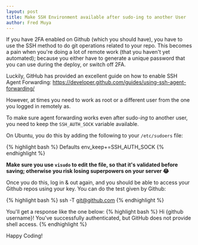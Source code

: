 ```yaml
---
layout: post
title: Make SSH Environment available after sudo-ing to another User
author: Fred Muya
---
```


If you have 2FA enabled on Github (which you should have), you have to use the SSH method to do git operations related to your repo. This becomes a pain when you're doing a lot of remote work (that you haven't yet automated); because you either have to generate a unique password that you can use during the deploy, or switch off 2FA.

Luckily, GitHub has provided an excellent guide on how to enable SSH Agent Forwarding: https://developer.github.com/guides/using-ssh-agent-forwarding/

However, at times you need to work as root or a different user from the one you logged in remotely as.

To make sure agent forwarding works even after sudo-_ing_ to another user, you need to keep the `SSH_AUTH_SOCK` variable available.

On Ubuntu, you do this by adding the following to your `/etc/sudoers` file:

{% highlight bash %}
Defaults        env_keep+=SSH_AUTH_SOCK
{% endhighlight %}

**Make sure you use `visudo` to edit the file, so that it's validated before saving; otherwise you risk losing superpowers on your server 😂**

Once you do this, log in & out again, and you should be able to access your Github repos using your key. You can do the test given by Github:

{% highlight bash %}
ssh -T git@github.com
{% endhighlight %}

You'll get a response like the one below:
{% highlight bash %}
Hi {github username}! You've successfully authenticated, but GitHub does not provide shell access.
{% endhighlight %}

Happy Coding!
